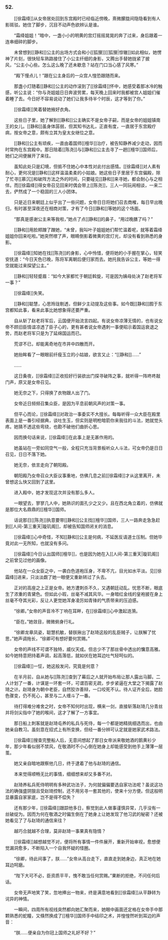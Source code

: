### 52.

　　[[徐霜绛]]从女帝居处回到东宫殿时已经临近傍晚，熹微朦胧间隐隐看到有人影斑驳。她住了脚步，沉目不动声色欲辨认是谁。

　　“霜绛姐姐！”暗中，一盏小小的明黄的宫灯摇摇晃晃的奔了过来，身后跟着一连串细碎的脚步。

　　未曾想到[[静和]]公主的出场方式会和小[[狐狸]][[狐狸|惊辙]]如此相似，她愣神了片刻，很快轻车熟路接住了小公主纤细的身影，又腾出手替她拢紧了披风，“公主小心些。怎么这么晚了还未歇息？站在门口当心感了风寒。”

　　“殿下慢点儿！”跟在公主身后的一众宫人惶恐跟随而来。

　　那盏小灯随着[[静和]]公主的动作滚到了[[徐霜绛]]怀中，她感受着那冰冷的触感，听公主说：“你与尧姐姐日日奔波劳累，每天晚上回来时我都被宫人姐姐们催着睡了去。今日好不容易说动了她们让我多待半个时辰，这才等到了你。”

　　[[徐霜绛]]笑着替她掖好衣角。

　　这些日子里，她了解到[[静和]]公主确实不是女帝子嗣，而是女帝的姐姐镇南王的女儿。[[静和]]虽身体孱弱，但其知书达礼，正直有度，一直居于东宫殿疗病，按女帝之意，颇有立其为皇太女继位之意。

　　[[静和]]公主有顽疾，一直由着国师[[檀华]]治疗，被告知静养减少走动，因而时常拘在东宫殿中。那日陪着[[陈尧]]与[[静和]]公主去寻了一趟[[檀华]]国师后，她们之间便展开了来往。

　　虽知此处只是幻境，但抵不住她心中本性对此付出感情。[[徐霜绛]]对人素有耐心，更何况是[[静和]]这样温温柔柔的小姑娘。她这些日子里居于东宫偏殿，除了忙寻[[慕沉]]和破阵方法之外的时间，只要碰见[[静和]]来寻她，都会耐心与之相伴。而[[徐霜绛]]得女帝召见回来时偶会带上[[陈尧]]，三人一同玩闹相谈，一来二去，俨然成了一个稳固的三人小团体。

　　只是近日来朝廷上似乎出了一些问题，女帝日日将她们召去商榷，每日早出晚归，有时甚至深夜还在相商对策，才有了今日[[静和]]等她的这个场面。

　　“那真是感谢公主来等我啦，”她点了点[[静和]]的鼻子，“用过晚膳了吗？”

　　[[静和]]用脸颊蹭了蹭她，“未曾，我叫叶子姐姐她们帮忙温着呢，就等着霜绛姐姐你回来吃啦。”她突然噤了声，眼睛倒影着微黄的宫灯光，却没有看到熟悉的身影。

　　[[徐霜绛]]知她在找[[陈尧]]的身影，心中怜惜，便将她的小手握在掌心，轻笑安抚道：“今日天色已晚，陈将军离朝后便归家而去。她托我告诉公主，等她一得空就能过来探望公主。”

　　[[静和]]轻轻蹙眉：“如今大家都忙于朝廷斡旋，可是因为姨母处决了赵老将军一事？”

　　[[徐霜绛]]失笑。

　　[[静和]]聪慧，心思玲珑剔透，但鲜少主动提及这些事。如今既[[静和]]囿于东宫都知此事，看来此事比她想象得还要严重。

　　自从斩了赵老将军后，云国便开始流言四起。有说女帝凉薄无情的，也有说女帝不顾旧臣情谊凉透了臣子心的，更有甚者说女帝遇刺一事便昭示着国运衰退之势，而赵老将军只是为了延绵国运而已。

　　荒谬不已，却能离奇地在市井中四散而开。

　　她抬眸看了一眼眼前纤瘦玉立的小姑娘，欲言又止：“[[静和]]……”

　　……

　　这日夤夜，[[徐霜绛]]正收拾好行装欲出门探寻破阵之事，就听得一阵咚咚敲门声，原又是女帝召见。

　　她无奈之下，只得换了衣物跟人出了门。

　　女帝近日频频召集众臣，是因为平息前朝风声的对策一事。

　　但平心而论，[[徐霜绛]]对政治一事委实不大擅长。每每听得一众大臣在殿里表面上是一番引经据典，谈吐生玉，但实则是明枪暗箭你来我往的斗法，她就觉头疼。她猜不透这些弯绕，也勘不破他们曲折心思。

　　因而换句话来说，[[徐霜绛]]在此事上是无甚作用的。

　　她虽站在一旁如同空气一般，全程只充当背景板听众人斗法，可女帝仍是日日召见，日日不落下她。

　　她无奈，依言走向了朝阳殿。

　　朝阳殿乃女帝召众大臣议事重地，仿佛几息之前[[徐霜绛]]才从这里离开，未曾想这么快又回到了这里。

　　进入殿中，她才发现这次并没有那么多人。

　　一眼望去，寥寥几人中，她熟识的面孔少之又少。且在西北角立着的，仿佛就是那位大名鼎鼎的[[檀华]]国师。

　　话说那日[[陈尧]]执意要带[[静和]]公主找[[檀华]]国师，三人一路奔走急急赶到[[人间-第三重天|璇玑阁]]，却被告知国师闭关的消息。

　　[[徐霜绛]]心中奇怪，不知[[静和]]公主是何病，不延医反请道士压制。但她毕竟对此一无所知，也就没有多问。

　　[[徐霜绛]]今日认出国师[[檀华]]，也是因为她在入[[人间-第三重天|璇玑阁]]之前曾见过他的画像。

　　他站在一众女臣之中，一袭白色道袍压身，不卑不亢，目光如水平淡。见[[徐霜绛]]进来，只淡淡觑了她一眼便又重新转过了头去。

　　正对的高座之上正是女帝。她方遭刺杀不久，又遇朝廷动乱。忧思不断，眼底生了浓重的青黛色。但如此小瑕，丝毫不减其风华。一身暗红金线的皇袍披在身上丝毫不夺其光彩，反让人更觉她浑身凌厉如青锋的气质带来的压迫感。

　　“徐卿。”女帝的声音冷不丁响在耳畔，在[[徐霜绛]]心中激起涟漪。

　　“臣在。”她敛目，微微俯身行礼。

　　“徐卿龙章凤姿，聪慧机敏，替朕揪出了赵琦这般的乱臣贼子，让朕解了忧思，”她声调拖长，“徐卿可有想好要何赏赐。”

　　女帝的声线不可谓不独特，威仪天成。但总少不了那丝骨中透出的慵意高雅。如今她特意把持着声调，起高落低，就如伏在她耳边吐气轻呵似的。

　　[[徐霜绛]]一怔，她这般发问，究竟是何意？

　　在半月前，自从她与[[陈尧]]查到了幕后之人就开始布局让那人露出马脚。二人计划了一番，计谋是一环套一环，可谓百密无疏，步步紧逼在大堂之下揭露了赵琦之计。赵琦身为朝中老臣，自然狡诈善辩，一口咬死不认。待人证齐全后，她脸色骤变，仍不死心，甚至与二人缠斗了一番。

　　待打得难分难舍之时，女帝不知何时出现，横来一剑，直接斩落赵琦几分青丝并将剑尖指中了她的喉间，这才了解了一方事宜。

　　那日船上刺客就是赵琦屯养的私兵与死侍，每一个都是她精挑细选而出，也由她亲自教习。虽刻意在招式上有所变换，但经一番分辨可认定就是她家武术路法。

　　[[徐霜绛]]搜查完整船人后，无意间想起了那日女帝派来敬她酒的鹅黄衫少年，那少年看似弱不禁风，在敬酒时不小心倒在她身上却能感受到他手上薄薄一层茧。

　　她又亲自暗地跟察他几日，终于逮着了他与赵琦的通信。

　　本来觉得顺畅无比的事情，细细想来却又多番不对。

　　赵琦养私兵死侍明明有多种武功法子，为何就偏偏要选自家功法呢？虽说这功法的确强盛阴狠且受赵琦控制，还不用另寻一套其他的，使来十分方便。但这般明显暴露自家家底，岂不是得不偿失？

　　还有那少年，[[徐霜绛]]跟踪他多日，察觉到此人做事谨慎异常，几乎没有一丝破绽为。因而为何在敬酒之时偏生倒在了她身上让她发现了他习武的秘密？还被她看见了了与赵琦的通信来往？

　　越巧合就越不合理，莫非赵琦一事果真有隐情？

　　[[徐霜绛]]越想越觉不对，便将所有事情一件件展开，重新开始审视，愈想便觉漏洞愈多，不断陷入一个自我怀疑的怪圈。

　　“徐卿，待此间事了，朕……”女帝从高台走下，直直走到她身边，真正地在她耳边呵磨。

　　“陛下大可不必，臣资质平平，愧不敢当任何赏赐。”果断的拒绝，不问任何后话。

　　女帝无声地笑了笑，忽地捧出一物来，终是满意地看到[[徐霜绛]]从平静转为诧异的神情。

　　一瞬间，四周所有视线突然都向她汇聚而来，她眼中画面还定格在女帝手中那颗熟悉的蛇瞳，又倏然换成了[[檀华]]国师手中结印之术，并惶惶然听到耳边的声音：

　　“朕……便亲自为你冠上国师之礼好不好？”